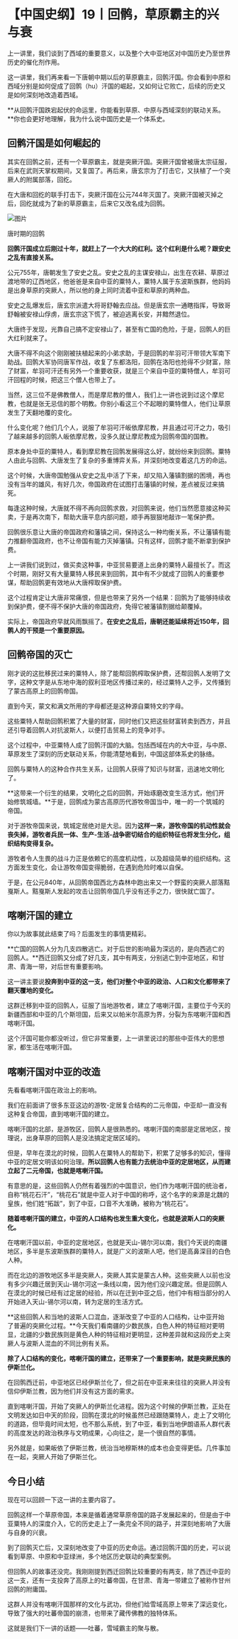 # 【中国史纲】19丨回鹘，草原霸主的兴与衰

上一讲里，我们谈到了西域的重要意义，以及整个大中亚地区对中国历史乃至世界历史的催化剂作用。

这一讲里，我们再来看一下唐朝中期以后的草原霸主，回鹘汗国。你会看到中原和西域分别是如何促成了回鹘（hu）汗国的崛起，又如何让它败亡，后续的历史又是如何深刻地改造着西域。

**从回鹘汗国跌宕起伏的命运里，你能看到草原、中原与西域深刻的联动关系。**你也会更好地理解，我为什么说中国历史是一个体系史。

## **回鹘汗国是如何崛起的**

其实在回鹘之前，还有一个草原霸主，就是突厥汗国。突厥汗国曾被唐太宗征服，后来在武则天掌权期间，又复国了。再后来，唐玄宗为了打击它，又扶植了一个突厥人的附属部落，回纥。

在大唐和回纥的联手打击下，突厥汗国在公元744年灭国了。突厥汗国被灭掉之后，回纥就成为了新的草原霸主，后来它又改名成为回鹘。


![图片](.\.assets\19_1.jpg)

唐时期的回鹘

**回鹘汗国成立后刚过十年，就赶上了一个大大的红利。这个红利是什么呢？跟安史之乱有直接关系。**

公元755年，唐朝发生了安史之乱。安史之乱的主谋安禄山，出生在农耕、草原过渡地带的辽西地区，他爸爸是来自中亚的粟特人，粟特人属于东波斯族群，他妈妈是出身草原的突厥人，所以他的身上同时流着中亚和草原的两种血。

安史之乱爆发后，唐玄宗派遣大将哥舒翰去应战。但是唐玄宗一通瞎指挥，导致哥舒翰被安禄山俘虏，唐玄宗这下慌了，被迫逃离长安，并黯然退位。

大唐终于发现，光靠自己搞不定安禄山了，甚至有亡国的危险，于是，回鹘人的巨大红利就来了。

大唐不得不向这个刚刚被扶植起来的小弟求助，于是回鹘的牟羽可汗带领大军南下助战。回鹘大军协同唐军作战，收复了东都洛阳，回鹘在洛阳也抢得不少财富，除了财富，牟羽可汗还有另外一个重要收获，就是三个来自中亚的粟特僧人，牟羽可汗回程的时候，把这三个僧人也带上了。

当然，这三位不是佛教僧人，而是摩尼教的僧人，我们上一讲也说到过这个摩尼教，也就是张无忌信的那个明教。你别小看这三个不起眼的粟特僧人，他们让草原发生了天翻地覆的变化。

什么变化呢？他们几个人，说服了牟羽可汗皈依摩尼教，并且通过可汗之力，吸引了越来越多的回鹘人皈依摩尼教，没多久就让摩尼教成为回鹘帝国的国教。

原本身处中亚的粟特人，看到摩尼教在回鹘发展得这么好，就纷纷来到回鹘。粟特人由此与回鹘、大唐发生了复杂的多重博弈关系，并深刻地改变着这几方的命运。

这个时候，大唐帝国勉强从安史之乱中活了下来，却又陷入藩镇割据的困境，再也没有当年的雄风，有好几次，帝国政府在试图打击藩镇的时候，差点被反过来搞死。

每逢这种时候，大唐就不得不再向回鹘求救，对回鹘来说，他们当然愿意接这种买卖，于是再次南下，帮助大唐平息内部问题，顺手再狠狠地敲诈一笔保护费。

回鹘很乐意让大唐的帝国政府和藩镇之间，保持这么一种均衡关系，不让藩镇有能力推翻帝国政府，也不让帝国有能力灭掉藩镇。只有这样，回鹘才能不断拿到保护费。

上一讲我们说到过，做买卖这种事，中亚贸易要道上出身的粟特人最擅长了。而这个时期，刚好又有大量粟特人移民来到回鹘，其中有不少就成了回鹘人的重要参谋，帮助回鹘更有效地从大唐榨取保护费。

这个过程肯定让大唐非常痛恨，但是也带来了另外一个结果：回鹘为了能够持续收到保护费，便不得不保护大唐的帝国政府，免得它被藩镇割据给颠覆掉。

实际上，帝国政府早就风雨飘摇了。**在安史之乱后，唐朝还能延续将近150年，回鹘人的干预是一个重要原因。**

## **回鹘帝国的灭亡**

刚才说的这批移民过来的粟特人，除了能帮回鹘榨取保护费，还帮回鹘人发明了文字，这种文字是从东地中海的叙利亚地区传播过来的，经过粟特人之手，又传播到了蒙古高原上的回鹘帝国。

直到今天，蒙文和满文所用的字母都还是这种源自粟特文的字母。

这些粟特人帮助回鹘积累了大量的财富，同时他们又把这些财富转卖到西方，并且还引导着回鹘人对抗波斯人，以便打击贸易上的竞争对手。

这个过程中，中亚粟特人成了回鹘汗国的大脑。包括西域在内的大中亚，与中原、草原发生了深刻的历史联动关系，你能清楚地看到，中国这部体系史的脉络。

回鹘与粟特人的这种合作共生关系，让回鹘人获得了知识与财富，迅速地文明化了。

**这带来一个衍生的结果，文明化之后的回鹘，开始琢磨改变生活方式，他们开始修筑城墙。**于是，回鹘成为蒙古高原历代游牧帝国当中，唯一的一个筑城的帝国。

对于游牧帝国来说，筑城定居绝对是大忌。因为**这样一来，游牧帝国的机动性就会丧失掉，游牧者兵民一体、生产-生活-战争密切结合的组织特征也将发生分化，组织结构变得复杂。**

游牧者令人生畏的战斗力正是依赖它的高度机动性，以及超级简单的组织结构。这方面发生变化，会让游牧帝国变得脆弱，在遇到危险时难以自保。

于是，在公元840年，从回鹘帝国西北方森林中跑出来又一个野蛮的突厥人部落黠戛斯人。黠戛斯人发起的攻击让回鹘帝国几乎没有还手之力，很快就亡国了。

## **喀喇汗国的建立**

你以为故事就此结束了吗？后面发生的事情更精彩。

**亡国的回鹘人分为几支四散逃亡。对于后世的影响最为深远的，是向西逃亡的回鹘人。**西迁回鹘又分成了好几支，其中有两支，分别逃亡到中亚地区，和甘肃、青海一带，对后世有重要影响。

这一讲主要说**投奔到中亚的这一支，他们对整个中亚的政治、人口和文化都带来了翻天覆地的变化。**

这群迁移到中亚的回鹘人，征服了当地游牧者，建立了喀喇汗国，主要位于今天的新疆西部和中亚的几个斯坦国，后来又以帕米尔高原为界，分裂为东喀喇汗国和西喀喇汗国。

这个汗国可能你都没听过，但它非常重要，上一讲里说过的那些中亚伟大的思想家，都生活在喀喇汗国。

## **喀喇汗国对中亚的改造**

先看看喀喇汗国在政治上的影响。

我们在前面讲了很多东亚这边的游牧-定居复合结构的二元帝国，中亚却一直没有这种复合帝国，直到喀喇汗国的建立。

喀喇汗国的北部，是游牧区，回鹘人是很熟悉的。喀喇汗国的南部是定居地区，按理说，出身草原的回鹘人是没法搞定定居区域的。

但是，早年在漠北的时候，回鹘人在粟特人的帮助下，积累了足够多的知识，懂得中亚的定居文明该如何治理。**所以回鹘人也有能力去统治中亚的定居地区，从而建立起了二元帝国，也就是喀喇汗国。**

有意思的是，这些回鹘人仍然有着强烈的中国意识，他们作为喀喇汗国的统治者，自称“桃花石汗”，“桃花石”就是中亚人对于中国的称呼，这个名字的来源是北魏的皇族，他们姓“拓跋”，到了中亚，口音不大准确，被称为“桃花石”。

**随着喀喇汗国的建立，中亚的人口结构也发生重大变化，也就是波斯人口的突厥化。**

在喀喇汗国以前，中亚的定居地区，也就是天山-锡尔河以南，我们今天说的南疆地区，多半是东波斯族群的粟特人，就是广义的波斯人吧，他们是高鼻深目的白色人种。

而在北边的游牧地区多半是突厥人，突厥人其实是蒙古人种。这些突厥人以前也没有多少兴趣迁居到天山-锡尔河这一条线以南，因为他们没兴趣定居。但是回鹘人在漠北的时候已经有过定居的经验，所以在迁到中亚之后，他们中有相当部分的人开始进入天山-锡尔河以南，转为定居的生活方式。

**这些回鹘人和当地的波斯人口混血，逐渐改变了中亚的人口结构，让中亚开始了普遍的突厥化过程。**今天我们看南疆的少数民族，白色人种的特征相对更明显，北疆的少数民族则是黄色人种的特征相对更明显，这种差异就和这段历史上突厥人与波斯人混血的不同比例有关系。

**除了人口结构的变化，喀喇汗国的建立，还带来了一个重要影响，就是突厥民族的伊斯兰化。**

在回鹘西迁前，中亚地区已经伊斯兰化了，但之前在中亚来来往往的突厥人并没有信仰伊斯兰教，因为他们并没有这方面的需求。

直到喀喇汗国，开始了突厥人的伊斯兰化进程。因为这个时候的伊斯兰教，正处在文明发达如日中天的阶段，回鹘在漠北的时候虽然已经跟随粟特人，走上了文明化的道路，但毕竟时间太短，也不那么系统，到了中亚，看到当地伊朗语系人群代表的高度发达的政治秩序与文明成果，心向往之，是一个很自然的事情。

另外就是，如果皈依了伊斯兰教，统治当地穆斯林的成本也会变得更低。几件事加在一起，突厥人开始了伊斯兰化。

## 今日小结

现在可以回顾一下这一讲的主要内容了。

回鹘这样一个草原帝国，本来是循着通常草原帝国的路子发展起来的，但是由于中亚粟特人的深度介入，它的历史走上了一条完全不同的路子，并深刻地影响了大唐与自身的兴衰。

到了回鹘灭亡后，又深刻地改变了中亚的历史命运。通过回鹘汗国的历史，可以说看到草原、中原和中亚绿洲，多个地区历史联动的典型案例。

但回鹘人的故事还没完。我刚刚提到西迁回鹘比较重要的有两支，除了西迁中亚的这一支，还有一支投奔了高原上的吐蕃帝国，在甘肃、青海一带建立了被称作甘州回鹘的附庸国。

这群人并没有喀喇汗国那样的文化与武功，但他们给雪域高原上带来了深远变化，导致了强大的吐蕃帝国的崩溃，也带来了藏传佛教的独特体系。

这就是我们下一讲的话题——吐蕃，雪域霸主的聚与散。